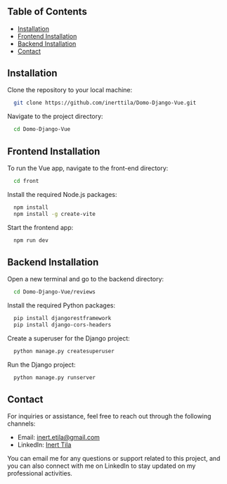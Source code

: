 # 
## Table of Contents

- [Installation](#installation)
- [Frontend Installation](#frontend-installation)
- [Backend Installation](#backend-installation)
- [Contact](#contact)



## Installation 

Clone the repository to your local machine:

```bash
  git clone https://github.com/inerttila/Domo-Django-Vue.git
```

Navigate to the project directory:

```bash
  cd Domo-Django-Vue
```

## Frontend Installation

To run the Vue app, navigate to the front-end directory:

```bash
  cd front
```

Install the required Node.js packages:

```bash
  npm install 
  npm install -g create-vite
```

Start the frontend app:

```bash
  npm run dev
```

## Backend Installation

Open a new terminal and go to the backend directory:

```bash
  cd Domo-Django-Vue/reviews
```

Install the required Python packages:

```bash
  pip install djangorestframework
  pip install django-cors-headers
```

Create a superuser for the Django project:

```bash
  python manage.py createsuperuser
```

Run the Django project:

```bash
  python manage.py runserver
```

## Contact

For inquiries or assistance, feel free to reach out through the following channels:

- Email: [inert.etila@gmail.com](mailto:inert.etila@gmail.com)
- LinkedIn: [Inert Tila](https://al.linkedin.com/in/inerttila)

You can email me for any questions or support related to this project, and you can also connect with me on LinkedIn to stay updated on my professional activities.
